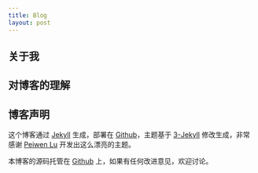 ```yaml
---
title: Blog
layout: post
---
```


## 关于我


## 对博客的理解

## 博客声明

这个博客通过 [Jekyll](http://jekyllrb.com/) 生成，部署在 [Github](https://pages.github.com)，主题基于 [3-Jekyll](https://github.com/P233/3-Jekyll) 修改生成，非常感谢 [Peiwen Lu](https://github.com/P233) 开发出这么漂亮的主题。

本博客的源码托管在 [Github](https://github.com/yaoqiang233/yaoqiang233.github.io) 上，如果有任何改进意见，欢迎讨论。
